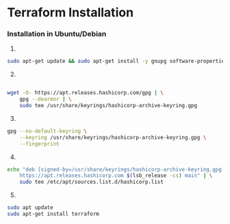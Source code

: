 # Terraform Installation

### Installation in Ubuntu/Debian

1.
```bash
sudo apt-get update && sudo apt-get install -y gnupg software-properties-common

```

2.
```bash

wget -O- https://apt.releases.hashicorp.com/gpg | \
    gpg --dearmor | \
    sudo tee /usr/share/keyrings/hashicorp-archive-keyring.gpg
```

3.
```bash
gpg --no-default-keyring \
    --keyring /usr/share/keyrings/hashicorp-archive-keyring.gpg \
    --fingerprint
```

4.
```bash
echo "deb [signed-by=/usr/share/keyrings/hashicorp-archive-keyring.gpg] \
    https://apt.releases.hashicorp.com $(lsb_release -cs) main" | \
    sudo tee /etc/apt/sources.list.d/hashicorp.list
```

5.
```bash
sudo apt update
sudo apt-get install terraform
```
